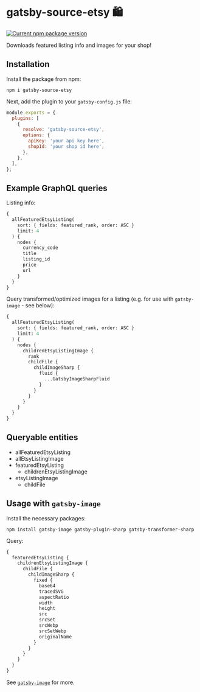 # gatsby-source-etsy 🛍

[![Current npm package version](https://img.shields.io/npm/v/gatsby-source-etsy)](https://www.npmjs.com/package/gatsby-source-etsy)

Downloads featured listing info and images for your shop!

## Installation

Install the package from npm:

`npm i gatsby-source-etsy`

Next, add the plugin to your `gatsby-config.js` file:

```javascript
module.exports = {
  plugins: [
    {
      resolve: 'gatsby-source-etsy',
      options: {
        apiKey: 'your api key here',
        shopId: 'your shop id here',
      },
    },
  ],
};
```

## Example GraphQL queries

Listing info:

```graphql
{
  allFeaturedEtsyListing(
    sort: { fields: featured_rank, order: ASC }
    limit: 4
  ) {
    nodes {
      currency_code
      title
      listing_id
      price
      url
    }
  }
}
```

Query transformed/optimized images for a listing (e.g. for use with `gatsby-image` - see below):

```graphql
{
  allFeaturedEtsyListing(
    sort: { fields: featured_rank, order: ASC }
    limit: 4
  ) {
    nodes {
      childrenEtsyListingImage {
        rank
        childFile {
          childImageSharp {
            fluid {
              ...GatsbyImageSharpFluid
            }
          }
        }
      }
    }
  }
}
```

## Queryable entities

- allFeaturedEtsyListing
- allEtsyListingImage
- featuredEtsyListing
  - childrenEtsyListingImage
- etsyListingImage
  - childFile

## Usage with `gatsby-image`

Install the necessary packages:

`npm install gatsby-image gatsby-plugin-sharp gatsby-transformer-sharp`

Query:

```graphql
{
  featuredEtsyListing {
    childrenEtsyListingImage {
      childFile {
        childImageSharp {
          fixed {
            base64
            tracedSVG
            aspectRatio
            width
            height
            src
            srcSet
            srcWebp
            srcSetWebp
            originalName
          }
        }
      }
    }
  }
}
```

See [`gatsby-image`](https://www.gatsbyjs.org/packages/gatsby-image/) for more.
